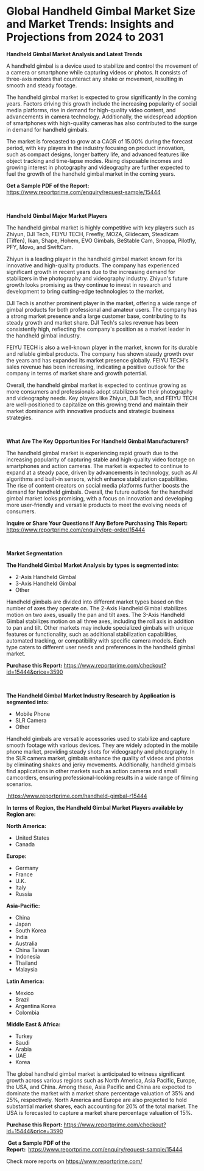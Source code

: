 <p><h1>Global Handheld Gimbal Market Size and Market Trends: Insights and Projections from 2024 to 2031</h1></p><p><strong>Handheld Gimbal Market Analysis and Latest Trends</strong></p>
<p><p>A handheld gimbal is a device used to stabilize and control the movement of a camera or smartphone while capturing videos or photos. It consists of three-axis motors that counteract any shake or movement, resulting in smooth and steady footage.</p><p>The handheld gimbal market is expected to grow significantly in the coming years. Factors driving this growth include the increasing popularity of social media platforms, rise in demand for high-quality video content, and advancements in camera technology. Additionally, the widespread adoption of smartphones with high-quality cameras has also contributed to the surge in demand for handheld gimbals.</p><p>The market is forecasted to grow at a CAGR of 15.00% during the forecast period, with key players in the industry focusing on product innovation, such as compact designs, longer battery life, and advanced features like object tracking and time-lapse modes. Rising disposable incomes and growing interest in photography and videography are further expected to fuel the growth of the handheld gimbal market in the coming years.</p></p>
<p><strong>Get a Sample PDF of the Report:&nbsp;</strong> <a href="https://www.reportprime.com/enquiry/request-sample/15444">https://www.reportprime.com/enquiry/request-sample/15444</a></p>
<p>&nbsp;</p>
<p><strong>Handheld Gimbal Major Market Players</strong></p>
<p><p>The handheld gimbal market is highly competitive with key players such as Zhiyun, DJI Tech, FEIYU TECH, Freefly, MOZA, Glidecam, Steadicam (Tiffen), Ikan, Shape, Hohem, EVO Gimbals, BeStable Cam, Snoppa, Pilotfly, PFY, Movo, and SwiftCam.</p><p>Zhiyun is a leading player in the handheld gimbal market known for its innovative and high-quality products. The company has experienced significant growth in recent years due to the increasing demand for stabilizers in the photography and videography industry. Zhiyun's future growth looks promising as they continue to invest in research and development to bring cutting-edge technologies to the market.</p><p>DJI Tech is another prominent player in the market, offering a wide range of gimbal products for both professional and amateur users. The company has a strong market presence and a large customer base, contributing to its steady growth and market share. DJI Tech's sales revenue has been consistently high, reflecting the company's position as a market leader in the handheld gimbal industry.</p><p>FEIYU TECH is also a well-known player in the market, known for its durable and reliable gimbal products. The company has shown steady growth over the years and has expanded its market presence globally. FEIYU TECH's sales revenue has been increasing, indicating a positive outlook for the company in terms of market share and growth potential.</p><p>Overall, the handheld gimbal market is expected to continue growing as more consumers and professionals adopt stabilizers for their photography and videography needs. Key players like Zhiyun, DJI Tech, and FEIYU TECH are well-positioned to capitalize on this growing trend and maintain their market dominance with innovative products and strategic business strategies.</p></p>
<p>&nbsp;</p>
<p><strong>What Are The Key Opportunities For Handheld Gimbal Manufacturers?</strong></p>
<p><p>The handheld gimbal market is experiencing rapid growth due to the increasing popularity of capturing stable and high-quality video footage on smartphones and action cameras. The market is expected to continue to expand at a steady pace, driven by advancements in technology, such as AI algorithms and built-in sensors, which enhance stabilization capabilities. The rise of content creators on social media platforms further boosts the demand for handheld gimbals. Overall, the future outlook for the handheld gimbal market looks promising, with a focus on innovation and developing more user-friendly and versatile products to meet the evolving needs of consumers.</p></p>
<p><strong>Inquire or Share Your Questions If Any Before Purchasing This Report:</strong> <a href="https://www.reportprime.com/enquiry/pre-order/15444">https://www.reportprime.com/enquiry/pre-order/15444</a></p>
<p>&nbsp;</p>
<p><strong>Market Segmentation</strong></p>
<p><strong>The Handheld Gimbal Market Analysis by types is segmented into:</strong></p>
<p><ul><li>2-Axis Handheld Gimbal</li><li>3-Axis Handheld Gimbal</li><li>Other</li></ul></p>
<p><p>Handheld gimbals are divided into different market types based on the number of axes they operate on. The 2-Axis Handheld Gimbal stabilizes motion on two axes, usually the pan and tilt axes. The 3-Axis Handheld Gimbal stabilizes motion on all three axes, including the roll axis in addition to pan and tilt. Other markets may include specialized gimbals with unique features or functionality, such as additional stabilization capabilities, automated tracking, or compatibility with specific camera models. Each type caters to different user needs and preferences in the handheld gimbal market.</p></p>
<p><strong>Purchase this Report:&nbsp;</strong><a href="https://www.reportprime.com/checkout?id=15444&price=3590">https://www.reportprime.com/checkout?id=15444&price=3590</a></p>
<p>&nbsp;</p>
<p><strong>The Handheld Gimbal Market Industry Research by Application is segmented into:</strong></p>
<p><ul><li>Mobile Phone</li><li>SLR Camera</li><li>Other</li></ul></p>
<p><p>Handheld gimbals are versatile accessories used to stabilize and capture smooth footage with various devices. They are widely adopted in the mobile phone market, providing steady shots for videography and photography. In the SLR camera market, gimbals enhance the quality of videos and photos by eliminating shakes and jerky movements. Additionally, handheld gimbals find applications in other markets such as action cameras and small camcorders, ensuring professional-looking results in a wide range of filming scenarios.</p></p>
<p><a href="https://www.reportprime.com/handheld-gimbal-r15444">&nbsp;https://www.reportprime.com/handheld-gimbal-r15444</a></p>
<p><strong>In terms of Region, the Handheld Gimbal Market Players available by Region are:</strong></p>
<p>
    <p> <strong> North America: </strong>
        <ul>
            <li>United States</li>
            <li>Canada</li>
        </ul>
        </p> 
    <p> <strong> Europe: </strong>
        <ul>
            <li>Germany</li>
            <li>France</li>
            <li>U.K.</li>
            <li>Italy</li>
            <li>Russia</li>
        </ul>
        </p> 
    <p> <strong> Asia-Pacific: </strong>
        <ul>
            <li>China</li>
            <li>Japan</li>
            <li>South Korea</li>
            <li>India</li>
            <li>Australia</li>
            <li>China Taiwan</li>
            <li>Indonesia</li>
            <li>Thailand</li>
            <li>Malaysia</li>
        </ul>
        </p> 
    <p> <strong> Latin America: </strong>
        <ul>
            <li>Mexico</li>
            <li>Brazil</li>
            <li>Argentina Korea</li>
            <li>Colombia</li>
        </ul>
        </p> 
    <p> <strong> Middle East & Africa: </strong>
        <ul>
            <li>Turkey</li>
            <li>Saudi</li>
            <li>Arabia</li>
            <li>UAE</li>
            <li>Korea</li>
        </ul>
    </p>
    </p>
<p><p>The global handheld gimbal market is anticipated to witness significant growth across various regions such as North America, Asia Pacific, Europe, the USA, and China. Among these, Asia Pacific and China are expected to dominate the market with a market share percentage valuation of 35% and 25%, respectively. North America and Europe are also projected to hold substantial market shares, each accounting for 20% of the total market. The USA is forecasted to capture a market share percentage valuation of 15%.</p></p>
<p><strong>Purchase this Report: </strong><a href="https://www.reportprime.com/checkout?id=15444&price=3590">https://www.reportprime.com/checkout?id=15444&price=3590</a></p>
<p>&nbsp;<strong>Get a Sample PDF of the Report:&nbsp;&nbsp;</strong><a href="https://www.reportprime.com/enquiry/request-sample/15444">https://www.reportprime.com/enquiry/request-sample/15444</a></p>
<p><strong></strong></p>
<p>Check more reports on <a href="https://www.reportprime.com/">https://www.reportprime.com/</a></p>